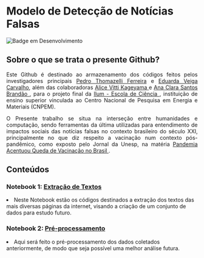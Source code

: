 <h1> Modelo de Detecção de Notícias Falsas </h1>

![Badge em Desenvolvimento](http://img.shields.io/static/v1?label=STATUS&message=EM%20DESENVOLVIMENTO&color=GREEN&style=for-the-badge)

<h2> Sobre o que se trata o presente Github? </h2>

<p align = 'justify'> Este Github é destinado ao armazenamento dos códigos feitos pelos investigadores principais <a href = http://lattes.cnpq.br/9217324696697452> Pedro Thomazelli Ferreira</a> e <a href = http://lattes.cnpq.br/7064317199887594> Eduarda Veiga Carvalho</a>, além das colaboradoras <a href = http://lattes.cnpq.br/1112476687758793> Alice Vitti Kageyama </a> e <a href = http://lattes.cnpq.br/8188576794281060> Ana Clara Santos Brandão </a>, para o projeto final da <a href = https://ilum.cnpem.br> Ilum - Escola de Ciência </a>, instituição de ensino superior vinculada ao Centro Nacional de Pesquisa em Energia e Materiais (CNPEM). </p>

<p align = 'justify'> O Presente trabalho se situa na interseção entre humanidades e computação, sendo ferramentas da última utilizadas para entendimento de impactos sociais das notícias falsas no contexto brasileiro do século XXI, principalmente no que diz respeito a vacinação num contexto pós-pandêmico, como exposto pelo Jornal da Unesp, na matéria <a href = https://jornal.unesp.br/2022/02/22/pandemia-acentuou-queda-de-vacinacao-no-brasil/> Pandemia Acentuou Queda de Vacinação no Brasil </a>. </p>

<h2> Conteúdos </h2>

<h3> Notebook 1: <a href = https://github.com/Thomazellinho/tcc_noticiasfalsas_ilum/blob/main/1_extracao_textos.ipynb> Extração de Textos </a> </h3>
<li> Neste Notebook estão os códigos destinados a extração dos textos das mais diversas páginas da internet, visando a criação de um conjunto de dados para estudo futuro.  </li>

<h3> Notebook 2: <a href = https://github.com/Thomazellinho/tcc_noticiasfalsas_ilum/blob/main/2_pre_processamento.ipynb> Pré-processamento </a> </h3>
<li> Aqui será feito o pré-processamento dos dados coletados anteriormente, de modo que seja possível uma melhor análise futura. </li>

